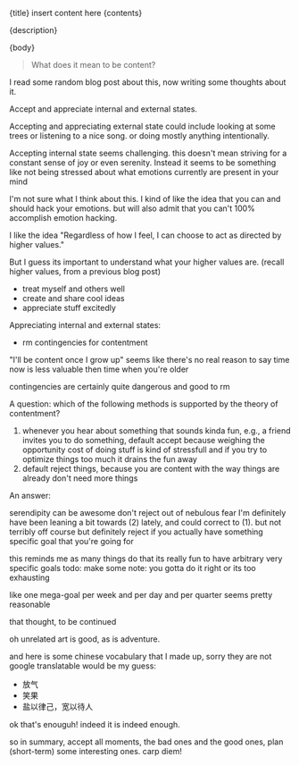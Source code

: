 {title}
insert content here
{contents}

{description}

{body}

> What does it mean to be content?

I read some random blog post about this, now writing some
thoughts about it. 

Accept and appreciate internal and external states. 

Accepting and appreciating external state could include looking
at some trees or listening to a nice song. or doing mostly
anything intentionally.

Accepting internal state seems challenging.
this doesn't mean striving for a constant sense of joy or even
serenity.
Instead it seems to be something like not being stressed about
what emotions currently are present in your mind

I'm not sure what I think about this. 
I kind of like the idea that you can and should hack your
emotions. but will also admit that you can't 100% accomplish
emotion hacking. 

I like the idea
"Regardless of how I feel, I can choose to act as directed by higher values."

But I guess its important to understand what your higher values
are. 
(recall higher values, from a previous blog post)

- treat myself and others well
- create and share cool ideas
- appreciate stuff excitedly

Appreciating internal and external states: 
- rm contingencies for contentment

"I'll be content once I grow up"
seems like there's no real reason to say time now is less
valuable then time when you're older 

contingencies are certainly quite dangerous and good to rm

A question: which  of the following methods is supported by the theory of contentment? 

1. whenever you hear about something that sounds kinda fun, e.g.,
   a friend invites you to do something, default accept because
   weighing the opportunity cost of doing stuff is kind of
   stressfull and if you try to optimize things too much it
   drains the fun away
2. default reject things, because you are content with the way
   things are already don't need more things

An answer: 

serendipity can be awesome
don't reject out of nebulous fear 
I'm definitely have been leaning a bit towards (2) lately, and
could correct to (1). but not terribly off course
but definitely reject if you actually have something specific
goal that you're going for 

this reminds me as many things do that its really fun to have
arbitrary very specific goals
todo: make some
note: you gotta do it right or its too exhausting

like one mega-goal per week and per day and per quarter seems
pretty reasonable

that thought, to be continued

oh unrelated art is good, as is adventure. 

and here is some chinese vocabulary that I made up, sorry they
are not google  translatable would be my guess:

- 放气
- 笑果
- 盐以律己，宽以待人

ok that's enouguh! indeed it is indeed enough.

so in summary, accept all moments, the bad ones and the good
ones, plan (short-term) some interesting ones. carp diem!


